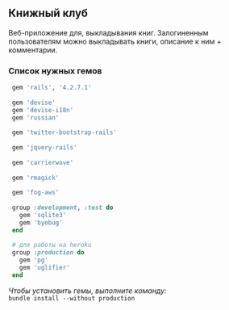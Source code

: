 ## Книжный клуб

Веб-приложение для, выкладывания книг.
Залогиненным пользователям можно выкладывать книги, описание к ним + комментарии.

### Список нужных гемов

```ruby 
 gem 'rails', '4.2.7.1'
 
 gem 'devise'
 gem 'devise-i18n'
 gem 'russian'
 
 gem 'twitter-bootstrap-rails'
 
 gem 'jquery-rails'
 
 gem 'carrierwave'
 
 gem 'rmagick'
 
 gem 'fog-aws'
 
 group :development, :test do
   gem 'sqlite3'
   gem 'byebug'
 end
 
 # для работы на heroku
 group :production do
   gem 'pg'
   gem 'uglifier'
 end
 ```
 
 *Чтобы установить гемы, выполните команду:*  
 `bundle install --without production`